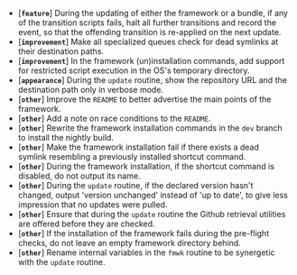 * [**`feature`**] During the updating of either the framework or a bundle, if any of the transition scripts fails, halt all further transitions and record the event, so that the offending transition is re-applied on the next update.
* [**`improvement`**] Make all specialized queues check for dead symlinks at their destination paths.
* [**`improvement`**] In the framework (un)installation commands, add support for restricted script execution in the OS's temporary directory.
* [**`appearance`**] During the `update` routine, show the repository URL and the destination path only in verbose mode.
* [**`other`**] Improve the `README` to better advertise the main points of the framework.
* [**`other`**] Add a note on race conditions to the `README`.
* [**`other`**] Rewrite the framework installation commands in the `dev` branch to install the nightly build.
* [**`other`**] Make the framework installation fail if there exists a dead symlink resembling a previously installed shortcut command.
* [**`other`**] During the framework installation, if the shortcut command is disabled, do not output its name.
* [**`other`**] During the `update` routine, if the declared version hasn't changed, output 'version unchanged' instead of 'up to date', to give less impression that no updates were pulled.
* [**`other`**] Ensure that during the `update` routine the Github retrieval utilities are offered before they are checked.
* [**`other`**] If the installation of the framework fails during the pre-flight checks, do not leave an empty framework directory behind.
* [**`other`**] Rename internal variables in the `fmwk` routine to be synergetic with the `update` routine.